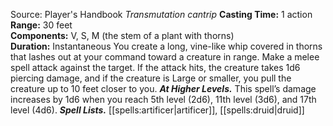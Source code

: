 Source: Player's Handbook
*Transmutation cantrip*
**Casting Time:** 1 action  
**Range:** 30 feet  
**Components:** V, S, M (the stem of a plant with thorns)  
**Duration:** Instantaneous
You create a long, vine-like whip covered in thorns that lashes out at your command toward a creature in range. Make a melee spell attack against the target. If the attack hits, the creature takes 1d6 piercing damage, and if the creature is Large or smaller, you pull the creature up to 10 feet closer to you.
***At Higher Levels.*** This spell’s damage increases by 1d6 when you reach 5th level (2d6), 11th level (3d6), and 17th level (4d6).
***Spell Lists.*** [[spells:artificer|artificer]], [[spells:druid|druid]]